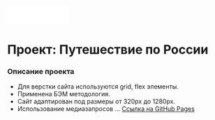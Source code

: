 ![avatar](./images/logo.png)
# Проект: Путешествие по России
### Описание проекта
* Для верстки сайта используются grid, flex элементы.
* Применена БЭМ методология.
* Сайт адаптирован под размеры от 320px до 1280px.
* Использование медиазапросов
...
[Ссылка на GitHub Pages](https://valera-kondratovich.github.io/russian-travel/)